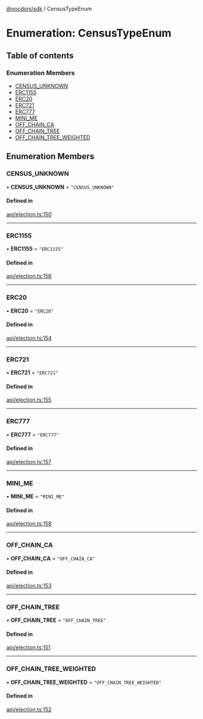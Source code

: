[@vocdoni/sdk](/sdk) / CensusTypeEnum

# Enumeration: CensusTypeEnum

## Table of contents

### Enumeration Members

- [CENSUS\_UNKNOWN](CensusTypeEnum.md#census_unknown)
- [ERC1155](CensusTypeEnum#erc1155)
- [ERC20](CensusTypeEnum#erc20)
- [ERC721](CensusTypeEnum#erc721)
- [ERC777](CensusTypeEnum#erc777)
- [MINI\_ME](CensusTypeEnum.md#mini_me)
- [OFF\_CHAIN\_CA](CensusTypeEnum.md#off_chain_ca)
- [OFF\_CHAIN\_TREE](CensusTypeEnum.md#off_chain_tree)
- [OFF\_CHAIN\_TREE\_WEIGHTED](CensusTypeEnum.md#off_chain_tree_weighted)

## Enumeration Members

### CENSUS\_UNKNOWN

• **CENSUS\_UNKNOWN** = ``"CENSUS_UNKNOWN"``

#### Defined in

[api/election.ts:150](https://github.com/vocdoni/vocdoni-sdk/blob/9c64446/src/api/election.ts#L150)

___

### ERC1155

• **ERC1155** = ``"ERC1155"``

#### Defined in

[api/election.ts:156](https://github.com/vocdoni/vocdoni-sdk/blob/9c64446/src/api/election.ts#L156)

___

### ERC20

• **ERC20** = ``"ERC20"``

#### Defined in

[api/election.ts:154](https://github.com/vocdoni/vocdoni-sdk/blob/9c64446/src/api/election.ts#L154)

___

### ERC721

• **ERC721** = ``"ERC721"``

#### Defined in

[api/election.ts:155](https://github.com/vocdoni/vocdoni-sdk/blob/9c64446/src/api/election.ts#L155)

___

### ERC777

• **ERC777** = ``"ERC777"``

#### Defined in

[api/election.ts:157](https://github.com/vocdoni/vocdoni-sdk/blob/9c64446/src/api/election.ts#L157)

___

### MINI\_ME

• **MINI\_ME** = ``"MINI_ME"``

#### Defined in

[api/election.ts:158](https://github.com/vocdoni/vocdoni-sdk/blob/9c64446/src/api/election.ts#L158)

___

### OFF\_CHAIN\_CA

• **OFF\_CHAIN\_CA** = ``"OFF_CHAIN_CA"``

#### Defined in

[api/election.ts:153](https://github.com/vocdoni/vocdoni-sdk/blob/9c64446/src/api/election.ts#L153)

___

### OFF\_CHAIN\_TREE

• **OFF\_CHAIN\_TREE** = ``"OFF_CHAIN_TREE"``

#### Defined in

[api/election.ts:151](https://github.com/vocdoni/vocdoni-sdk/blob/9c64446/src/api/election.ts#L151)

___

### OFF\_CHAIN\_TREE\_WEIGHTED

• **OFF\_CHAIN\_TREE\_WEIGHTED** = ``"OFF_CHAIN_TREE_WEIGHTED"``

#### Defined in

[api/election.ts:152](https://github.com/vocdoni/vocdoni-sdk/blob/9c64446/src/api/election.ts#L152)
